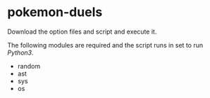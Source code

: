 # pokemon-duels

Download the option files and script and execute it.

The following modules are required and the script runs in set to run *Python3*.
- random
- ast
- sys
- os
